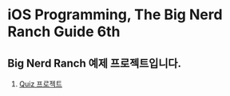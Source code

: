 iOS Programming, The Big Nerd Ranch Guide 6th
=================================================

Big Nerd Ranch 예제 프로젝트입니다.
------------------------------

1. [Quiz 프로젝트](./Quiz)